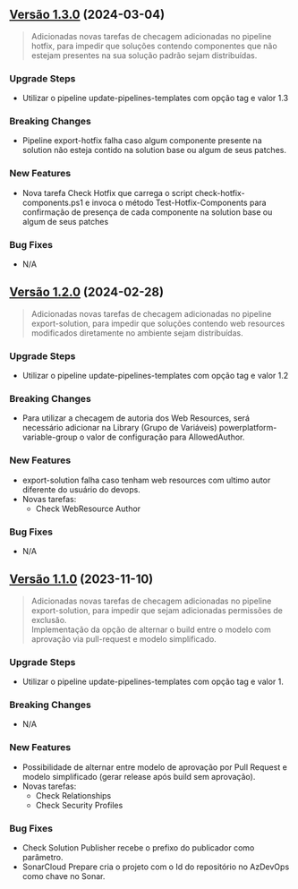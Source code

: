 ## [Versão 1.3.0](https://dev.azure.com/kdop/Dynamics%20Core/_git/devops-templates?version=GT1.3) (2024-03-04)

> Adicionadas novas tarefas de checagem adicionadas no pipeline hotfix, para impedir que soluções contendo componentes que não estejam presentes na sua solução padrão sejam distribuídas.

### Upgrade Steps
- Utilizar o pipeline update-pipelines-templates com opção tag e valor 1.3

### Breaking Changes
- Pipeline export-hotfix falha caso algum componente presente na solution não esteja contido na solution base ou algum de seus patches.

### New Features
- Nova tarefa Check Hotfix que carrega o script check-hotfix-components.ps1 e invoca o método Test-Hotfix-Components para confirmação de presença de cada componente na solution base ou algum de seus patches

### Bug Fixes
- N/A

## [Versão 1.2.0](https://dev.azure.com/kdop/Dynamics%20Core/_git/devops-templates?version=GT1.2) (2024-02-28)

> Adicionadas novas tarefas de checagem adicionadas no pipeline export-solution, para impedir que soluções contendo web resources modificados diretamente no ambiente sejam distribuídas.

### Upgrade Steps
- Utilizar o pipeline update-pipelines-templates com opção tag e valor 1.2

### Breaking Changes
- Para utilizar a checagem de autoria dos Web Resources, será necessário adicionar na Library (Grupo de Variáveis) powerplatform-variable-group o valor de configuração para AllowedAuthor.

### New Features
- export-solution falha caso tenham web resources com ultimo autor diferente do usuário do devops.
- Novas tarefas:
    - Check WebResource Author

### Bug Fixes
- N/A

## [Versão 1.1.0](https://dev.azure.com/kdop/Dynamics%20Core/_git/devops-templates?version=GT1.1) (2023-11-10)

> Adicionadas novas tarefas de checagem adicionadas no pipeline export-solution, para impedir que sejam adicionadas permissões de exclusão.  
Implementação da opção de alternar o build entre o modelo com aprovação via pull-request e modelo simplificado.

### Upgrade Steps
- Utilizar o pipeline update-pipelines-templates com opção tag e valor 1.

### Breaking Changes
- N/A

### New Features
- Possibilidade de alternar entre modelo de aprovação por Pull Request e modelo simplificado (gerar release após build sem aprovação).
- Novas tarefas:
    - Check Relationships
    - Check Security Profiles

### Bug Fixes
- Check Solution Publisher recebe o prefixo do publicador como parâmetro.
- SonarCloud Prepare cria o projeto com o Id do repositório no AzDevOps como chave no Sonar.